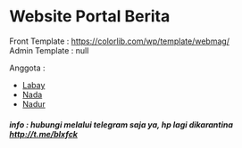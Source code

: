# Website Portal Berita

Front Template : https://colorlib.com/wp/template/webmag/ \
Admin Template : null

Anggota :
- [Labay](https://github.com/LealSF)
- [Nada](https://github.com/sabda123)
- [Nadur](https://github.com/nadurim)


##### info : hubungi melalui telegram saja ya, hp lagi dikarantina http://t.me/blxfck

